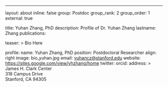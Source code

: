 ---
layout: about
inline: false
group: Postdoc
group_rank: 2
group_order: 1
external: true


title: Yuhan Zhang, PhD
description: Profile of Dr. Yuhan Zhang
lastname: Zhang
publications: 

teaser: >
    Bio Here


profile:
    name: Yuhan Zhang, PhD
    position: Postdoctoral Researcher
    align: right
    image: bio_yuhan.jpg
    email: yuhancz@stanford.edu
    website: https://sites.google.com/view/yhzhang/home
    twitter: 
    orcid: 
    address: >
        James H. Clark Center<br />
        318 Campus Drive <br />
        Stanford, CA 94305

